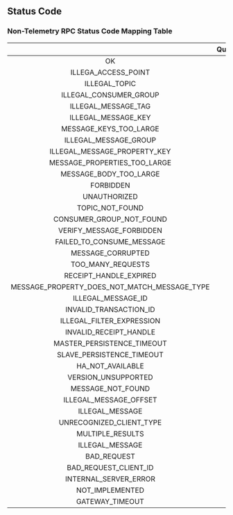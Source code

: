 ## Status Code

### Non-Telemetry RPC Status Code Mapping Table
|                                              | Queryroute | Heartbeat | SendMessage | QueryAssignment | ReceiveMessage | AckMessage | ForwardMessageToDeadLetterQueue | EndTransaction | NotifyClientTermination | ChangeInvisibleDuration |
| :------------------------------------------: | :--------: | :-------: | :---------: | :-------------: | :------------: | :--------: | :-----------------------------: | :------------: | :---------------------: | :---------------------: |
|                      OK                      |     ✅      |     ❌     |      ✅      |        ❌        |       ✅        |     ❌      |                ✅                |       ❌        |            ✅            |            ❌            |
|             ILLEGA_ACCESS_POINT              |     ✅      |     ❌     |      ✅      |        ❌        |       ✅        |     ❌      |                ✅                |       ❌        |            ✅            |            ❌            |
|                ILLEGAL_TOPIC                 |     ✅      |     ❌     |      ✅      |        ❌        |       ✅        |     ❌      |                ✅                |       ❌        |            ✅            |            ❌            |
|            ILLEGAL_CONSUMER_GROUP            |     ✅      |     ❌     |      ✅      |        ❌        |       ✅        |     ❌      |                ✅                |       ❌        |            ✅            |            ❌            |
|             ILLEGAL_MESSAGE_TAG              |     ✅      |     ❌     |      ✅      |        ❌        |       ✅        |     ❌      |                ✅                |       ❌        |            ✅            |            ❌            |
|             ILLEGAL_MESSAGE_KEY              |     ✅      |     ❌     |      ✅      |        ❌        |       ✅        |     ❌      |                ✅                |       ❌        |            ✅            |            ❌            |
|            MESSAGE_KEYS_TOO_LARGE            |     ✅      |     ❌     |      ✅      |        ❌        |       ✅        |     ❌      |                ✅                |       ❌        |            ✅            |            ❌            |
|            ILLEGAL_MESSAGE_GROUP             |     ✅      |     ❌     |      ✅      |        ❌        |       ✅        |     ❌      |                ✅                |       ❌        |            ✅            |            ❌            |
|         ILLEGAL_MESSAGE_PROPERTY_KEY         |     ✅      |     ❌     |      ✅      |        ❌        |       ✅        |     ❌      |                ✅                |       ❌        |            ✅            |            ❌            |
|         MESSAGE_PROPERTIES_TOO_LARGE         |     ✅      |     ❌     |      ✅      |        ❌        |       ✅        |     ❌      |                ✅                |       ❌        |            ✅            |            ❌            |
|            MESSAGE_BODY_TOO_LARGE            |     ✅      |     ❌     |      ✅      |        ❌        |       ✅        |     ❌      |                ✅                |       ❌        |            ✅            |            ❌            |
|                  FORBIDDEN                   |     ✅      |     ❌     |      ✅      |        ❌        |       ✅        |     ❌      |                ✅                |       ❌        |            ✅            |            ❌            |
|                 UNAUTHORIZED                 |     ✅      |     ❌     |      ✅      |        ❌        |       ✅        |     ❌      |                ✅                |       ❌        |            ✅            |            ❌            |
|               TOPIC_NOT_FOUND                |     ✅      |     ❌     |      ✅      |        ❌        |       ✅        |     ❌      |                ✅                |       ❌        |            ✅            |            ❌            |
|           CONSUMER_GROUP_NOT_FOUND           |     ✅      |     ❌     |      ✅      |        ❌        |       ✅        |     ❌      |                ✅                |       ❌        |            ✅            |            ❌            |
|           VERIFY_MESSAGE_FORBIDDEN           |     ✅      |     ❌     |      ✅      |        ❌        |       ✅        |     ❌      |                ✅                |       ❌        |            ✅            |            ❌            |
|          FAILED_TO_CONSUME_MESSAGE           |     ✅      |     ❌     |      ✅      |        ❌        |       ✅        |     ❌      |                ✅                |       ❌        |            ✅            |            ❌            |
|              MESSAGE_CORRUPTED               |     ✅      |     ❌     |      ✅      |        ❌        |       ✅        |     ❌      |                ✅                |       ❌        |            ✅            |            ❌            |
|              TOO_MANY_REQUESTS               |     ✅      |     ❌     |      ✅      |        ❌        |       ✅        |     ❌      |                ✅                |       ❌        |            ✅            |            ❌            |
|            RECEIPT_HANDLE_EXPIRED            |     ✅      |     ❌     |      ✅      |        ❌        |       ✅        |     ❌      |                ✅                |       ❌        |            ✅            |            ❌            |
| MESSAGE_PROPERTY_DOES_NOT_MATCH_MESSAGE_TYPE |     ✅      |     ❌     |      ✅      |        ❌        |       ✅        |     ❌      |                ✅                |       ❌        |            ✅            |            ❌            |
|              ILLEGAL_MESSAGE_ID              |     ✅      |     ❌     |      ✅      |        ❌        |       ✅        |     ❌      |                ✅                |       ❌        |            ✅            |            ❌            |
|            INVALID_TRANSACTION_ID            |     ✅      |     ❌     |      ✅      |        ❌        |       ✅        |     ❌      |                ✅                |       ❌        |            ✅            |            ❌            |
|          ILLEGAL_FILTER_EXPRESSION           |     ✅      |     ❌     |      ✅      |        ❌        |       ✅        |     ❌      |                ✅                |       ❌        |            ✅            |            ❌            |
|            INVALID_RECEIPT_HANDLE            |     ✅      |     ❌     |      ✅      |        ❌        |       ✅        |     ❌      |                ✅                |       ❌        |            ✅            |            ❌            |
|          MASTER_PERSISTENCE_TIMEOUT          |     ✅      |     ❌     |      ✅      |        ❌        |       ✅        |     ❌      |                ✅                |       ❌        |            ✅            |            ❌            |
|          SLAVE_PERSISTENCE_TIMEOUT           |     ✅      |     ❌     |      ✅      |        ❌        |       ✅        |     ❌      |                ✅                |       ❌        |            ✅            |            ❌            |
|               HA_NOT_AVAILABLE               |     ✅      |     ❌     |      ✅      |        ❌        |       ✅        |     ❌      |                ✅                |       ❌        |            ✅            |            ❌            |
|             VERSION_UNSUPPORTED              |     ✅      |     ❌     |      ✅      |        ❌        |       ✅        |     ❌      |                ✅                |       ❌        |            ✅            |            ❌            |
|              MESSAGE_NOT_FOUND               |     ✅      |     ❌     |      ✅      |        ❌        |       ✅        |     ❌      |                ✅                |       ❌        |            ✅            |            ❌            |
|            ILLEGAL_MESSAGE_OFFSET            |     ✅      |     ❌     |      ✅      |        ❌        |       ✅        |     ❌      |                ✅                |       ❌        |            ✅            |            ❌            |
|               ILLEGAL_MESSAGE                |     ✅      |     ❌     |      ✅      |        ❌        |       ✅        |     ❌      |                ✅                |       ❌        |            ✅            |            ❌            |
|           UNRECOGNIZED_CLIENT_TYPE           |     ✅      |     ❌     |      ✅      |        ❌        |       ✅        |     ❌      |                ✅                |       ❌        |            ✅            |            ❌            |
|               MULTIPLE_RESULTS               |     ✅      |     ❌     |      ✅      |        ❌        |       ✅        |     ❌      |                ✅                |       ❌        |            ✅            |            ❌            |
|               ILLEGAL_MESSAGE                |     ✅      |     ❌     |      ✅      |        ❌        |       ✅        |     ❌      |                ✅                |       ❌        |            ✅            |            ❌            |
|                 BAD_REQUEST                  |     ✅      |     ❌     |      ✅      |        ❌        |       ✅        |     ❌      |                ✅                |       ❌        |            ✅            |            ❌            |
|            BAD_REQUEST_CLIENT_ID             |     ✅      |     ❌     |      ✅      |        ❌        |       ✅        |     ❌      |                ✅                |       ❌        |            ✅            |            ❌            |
|            INTERNAL_SERVER_ERROR             |     ✅      |     ❌     |      ✅      |        ❌        |       ✅        |     ❌      |                ✅                |       ❌        |            ✅            |            ❌            |
|               NOT_IMPLEMENTED                |     ✅      |     ❌     |      ✅      |        ❌        |       ✅        |     ❌      |                ✅                |       ❌        |            ✅            |            ❌            |
|               GATEWAY_TIMEOUT                |     ✅      |     ❌     |      ✅      |        ❌        |       ✅        |     ❌      |                ✅                |       ❌        |            ✅            |            ❌            |

